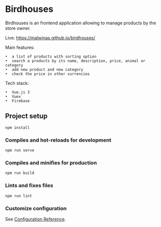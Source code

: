 # Birdhouses

Birdhouses is an frontend application allowing to manage products by the store owner.

Live: https://malwinas.github.io/birdhouses/

Main features:

    •  a list of products with sorting option
    •  search a products by its name, description, price, animal or category
    •  add new product and new category
    •  check the price in other currencies
    
Tech stack:

    •  Vue.js 3
    •  Vuex
    •  Firebase

## Project setup
```
npm install
```

### Compiles and hot-reloads for development
```
npm run serve
```

### Compiles and minifies for production
```
npm run build
```

### Lints and fixes files
```
npm run lint
```

### Customize configuration
See [Configuration Reference](https://cli.vuejs.org/config/).
